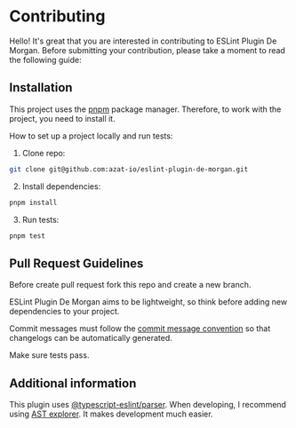 # Contributing

Hello! It's great that you are interested in contributing to ESLint Plugin De Morgan. Before submitting your contribution, please take a moment to read the following guide:

## Installation

This project uses the [pnpm](https://pnpm.io) package manager. Therefore, to work with the project, you need to install it.

How to set up a project locally and run tests:

1. Clone repo:

```sh
git clone git@github.com:azat-io/eslint-plugin-de-morgan.git
```

2. Install dependencies:

```sh
pnpm install
```

3. Run tests:

```sh
pnpm test
```

## Pull Request Guidelines

Before create pull request fork this repo and create a new branch.

ESLint Plugin De Morgan aims to be lightweight, so think before adding new dependencies to your project.

Commit messages must follow the [commit message convention](https://conventionalcommits.org/) so that changelogs can be automatically generated.

Make sure tests pass.

## Additional information

This plugin uses [@typescript-eslint/parser](https://github.com/typescript-eslint/typescript-eslint/tree/main/packages/parser). When developing, I recommend using [AST explorer](https://ast-explorer.dev). It makes development much easier.
